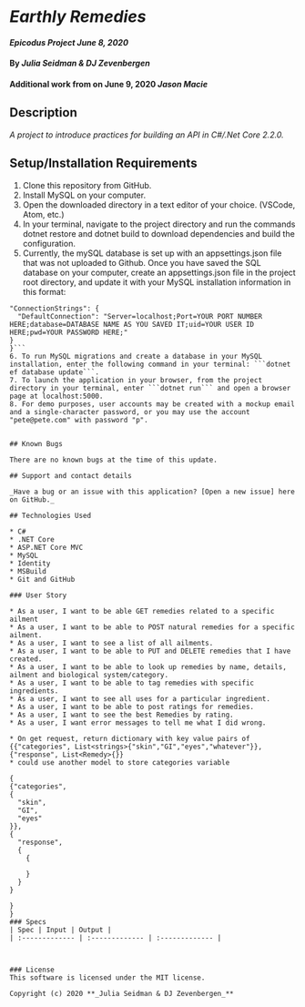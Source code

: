 
# _Earthly Remedies_
#### _Epicodus Project June 8, 2020_

#### By _**Julia Seidman & DJ Zevenbergen**_
#### Additional work from on June 9, 2020 _**Jason Macie**_


## Description

_A project to introduce practices for building an API in C#/.Net Core 2.2.0._

## Setup/Installation Requirements

1. Clone this repository from GitHub.
2. Install MySQL on your computer.
3. Open the downloaded directory in a text editor of your choice. (VSCode, Atom, etc.)
4. In your terminal, navigate to the project directory and run the commands dotnet restore and dotnet build to download dependencies and build the configuration.
5. Currently, the mySQL database is set up with an appsettings.json file that was not uploaded to Github.  Once you have saved the SQL database on your computer, create an appsettings.json file in the project root directory, and update it with your MySQL installation information in this format:
  ```{
  "ConnectionStrings": {
    "DefaultConnection": "Server=localhost;Port=YOUR PORT NUMBER HERE;database=DATABASE NAME AS YOU SAVED IT;uid=YOUR USER ID HERE;pwd=YOUR PASSWORD HERE;"
  }
}```
6. To run MySQL migrations and create a database in your MySQL installation, enter the following command in your terminal: ```dotnet ef database update```.
7. To launch the application in your browser, from the project directory in your terminal, enter ```dotnet run``` and open a browser page at localhost:5000.
8. For demo purposes, user accounts may be created with a mockup email and a single-character password, or you may use the account "pete@pete.com" with password "p".


## Known Bugs

There are no known bugs at the time of this update.

## Support and contact details

_Have a bug or an issue with this application? [Open a new issue] here on GitHub._

## Technologies Used

* C#
* .NET Core
* ASP.NET Core MVC
* MySQL
* Identity
* MSBuild
* Git and GitHub

### User Story

* As a user, I want to be able GET remedies related to a specific ailment
* As a user, I want to be able to POST natural remedies for a specific ailment.
* As a user, I want to see a list of all ailments.
* As a user, I want to be able to PUT and DELETE remedies that I have created.
* As a user, I want to be able to look up remedies by name, details, ailment and biological system/category.
* As a user, I want to be able to tag remedies with specific ingredients.
* As a user, I want to see all uses for a particular ingredient.
* As a user, I want to be able to post ratings for remedies.  
* As a user, I want to see the best Remedies by rating. 
* As a user, I want error messages to tell me what I did wrong.

* On get request, return dictionary with key value pairs of {{"categories", List<strings>{"skin","GI","eyes","whatever"}}, {"response", List<Remedy>{}}
* could use another model to store categories variable

{
  {"categories",
  {
    "skin",
    "GI",
    "eyes"
  }},
  {
    "response",
    {
      {

      }
    }
  }

  }
}
### Specs
| Spec | Input | Output |
| :------------- | :------------- | :------------- |



### License
This software is licensed under the MIT license.

Copyright (c) 2020 **_Julia Seidman & DJ Zevenbergen_**